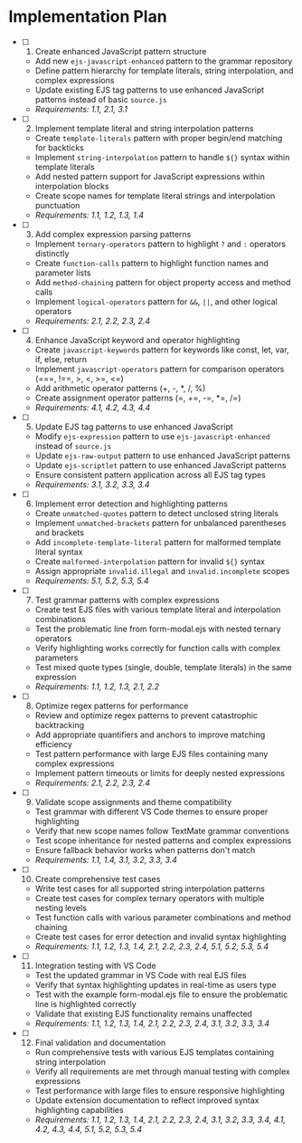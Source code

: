 # Implementation Plan

- [ ] 1. Create enhanced JavaScript pattern structure
  - Add new `ejs-javascript-enhanced` pattern to the grammar repository
  - Define pattern hierarchy for template literals, string interpolation, and complex expressions
  - Update existing EJS tag patterns to use enhanced JavaScript patterns instead of basic `source.js`
  - _Requirements: 1.1, 2.1, 3.1_

- [ ] 2. Implement template literal and string interpolation patterns
  - Create `template-literals` pattern with proper begin/end matching for backticks
  - Implement `string-interpolation` pattern to handle `${}` syntax within template literals
  - Add nested pattern support for JavaScript expressions within interpolation blocks
  - Create scope names for template literal strings and interpolation punctuation
  - _Requirements: 1.1, 1.2, 1.3, 1.4_

- [ ] 3. Add complex expression parsing patterns
  - Implement `ternary-operators` pattern to highlight `?` and `:` operators distinctly
  - Create `function-calls` pattern to highlight function names and parameter lists
  - Add `method-chaining` pattern for object property access and method calls
  - Implement `logical-operators` pattern for `&&`, `||`, and other logical operators
  - _Requirements: 2.1, 2.2, 2.3, 2.4_

- [ ] 4. Enhance JavaScript keyword and operator highlighting
  - Create `javascript-keywords` pattern for keywords like const, let, var, if, else, return
  - Implement `javascript-operators` pattern for comparison operators (===, !==, >, <, >=, <=)
  - Add arithmetic operator patterns (+, -, *, /, %)
  - Create assignment operator patterns (=, +=, -=, *=, /=)
  - _Requirements: 4.1, 4.2, 4.3, 4.4_

- [ ] 5. Update EJS tag patterns to use enhanced JavaScript
  - Modify `ejs-expression` pattern to use `ejs-javascript-enhanced` instead of `source.js`
  - Update `ejs-raw-output` pattern to use enhanced JavaScript patterns
  - Update `ejs-scriptlet` pattern to use enhanced JavaScript patterns
  - Ensure consistent pattern application across all EJS tag types
  - _Requirements: 3.1, 3.2, 3.3, 3.4_

- [ ] 6. Implement error detection and highlighting patterns
  - Create `unmatched-quotes` pattern to detect unclosed string literals
  - Implement `unmatched-brackets` pattern for unbalanced parentheses and brackets
  - Add `incomplete-template-literal` pattern for malformed template literal syntax
  - Create `malformed-interpolation` pattern for invalid `${}` syntax
  - Assign appropriate `invalid.illegal` and `invalid.incomplete` scopes
  - _Requirements: 5.1, 5.2, 5.3, 5.4_

- [ ] 7. Test grammar patterns with complex expressions
  - Create test EJS files with various template literal and interpolation combinations
  - Test the problematic line from form-modal.ejs with nested ternary operators
  - Verify highlighting works correctly for function calls with complex parameters
  - Test mixed quote types (single, double, template literals) in the same expression
  - _Requirements: 1.1, 1.2, 1.3, 2.1, 2.2_

- [ ] 8. Optimize regex patterns for performance
  - Review and optimize regex patterns to prevent catastrophic backtracking
  - Add appropriate quantifiers and anchors to improve matching efficiency
  - Test pattern performance with large EJS files containing many complex expressions
  - Implement pattern timeouts or limits for deeply nested expressions
  - _Requirements: 2.1, 2.2, 2.3, 2.4_

- [ ] 9. Validate scope assignments and theme compatibility
  - Test grammar with different VS Code themes to ensure proper highlighting
  - Verify that new scope names follow TextMate grammar conventions
  - Test scope inheritance for nested patterns and complex expressions
  - Ensure fallback behavior works when patterns don't match
  - _Requirements: 1.1, 1.4, 3.1, 3.2, 3.3, 3.4_

- [ ] 10. Create comprehensive test cases
  - Write test cases for all supported string interpolation patterns
  - Create test cases for complex ternary operators with multiple nesting levels
  - Test function calls with various parameter combinations and method chaining
  - Create test cases for error detection and invalid syntax highlighting
  - _Requirements: 1.1, 1.2, 1.3, 1.4, 2.1, 2.2, 2.3, 2.4, 5.1, 5.2, 5.3, 5.4_

- [ ] 11. Integration testing with VS Code
  - Test the updated grammar in VS Code with real EJS files
  - Verify that syntax highlighting updates in real-time as users type
  - Test with the example form-modal.ejs file to ensure the problematic line is highlighted correctly
  - Validate that existing EJS functionality remains unaffected
  - _Requirements: 1.1, 1.2, 1.3, 1.4, 2.1, 2.2, 2.3, 2.4, 3.1, 3.2, 3.3, 3.4_

- [ ] 12. Final validation and documentation
  - Run comprehensive tests with various EJS templates containing string interpolation
  - Verify all requirements are met through manual testing with complex expressions
  - Test performance with large files to ensure responsive highlighting
  - Update extension documentation to reflect improved syntax highlighting capabilities
  - _Requirements: 1.1, 1.2, 1.3, 1.4, 2.1, 2.2, 2.3, 2.4, 3.1, 3.2, 3.3, 3.4, 4.1, 4.2, 4.3, 4.4, 5.1, 5.2, 5.3, 5.4_